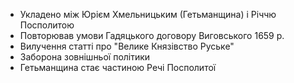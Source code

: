 - Укладено між Юрієм Хмельницьким (Гетьманщина) і Річчю Посполитою
- Повторював умови Гадяцького договору Виговського 1659 р.
- Вилучення статті про "Велике Князівство Руське"
- Заборона зовнішньої політики
- Гетьманщина стає частиною Речі Посполитої
